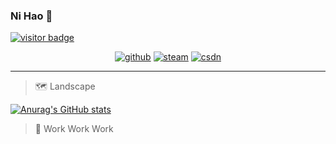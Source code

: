 ### Ni Hao 👋

[![visitor badge](https://visitor-badge.laobi.icu/badge?page_id=bigkjp97.bigkjp97&title=Mi%20Amigo)](https://bigkjp97.github.io/)
<p align="center">
  <a href="https://bigkjp97.github.io/"><img src="https://img.shields.io/badge/-GitPage-lightgrey" alt="github"></a>
  <a href="https://steamcommunity.com/id/bigkjp/"><img src="https://img.shields.io/badge/-Steam-black" alt="steam"></a>
  <a href="https://blog.csdn.net/qq_38986088"><img src="https://img.shields.io/badge/CSDN-cf000e" alt="csdn"></a>
</p>

---

> 🗺️ Landscape

[![Anurag's GitHub stats](https://github-readme-stats.vercel.app/api?username=bigkjp97)](https://bigkjp97.github.io/)

> 🧟 Work Work Work

<!--START_SECTION:waka-->
<!--END_SECTION:waka-->

<!--
**bigkjp97/bigkjp97** is a ✨ _special_ ✨ repository because its `README.md` (this file) appears on your GitHub profile.

Here are some ideas to get you started:

- 🔭 I’m currently working on ...
- 🌱 I’m currently learning ...
- 👯 I’m looking to collaborate on ...
- 🤔 I’m looking for help with ...
- 💬 Ask me about ...
- 📫 How to reach me: ...
- 😄 Pronouns: ...
- ⚡ Fun fact: ... -->
